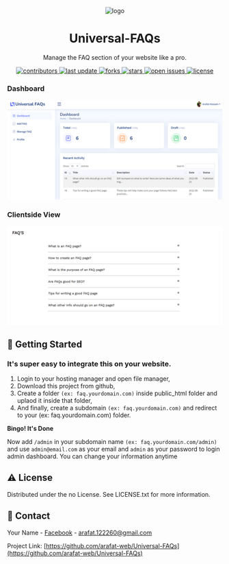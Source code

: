 <div align="center">

  <img src="https://e7.pngegg.com/pngimages/205/457/png-clipart-computer-icons-faq-information-question-others-miscellaneous-text.png" alt="logo" width="200" height="auto" />
  <h1>Universal-FAQs</h1>
  
  <p>
   Manage the FAQ section of your website like a pro.
  </p>

<p>
  <a href="https://github.com/arafat-web/Universal-FAQs/graphs/contributors">
    <img src="https://img.shields.io/github/contributors/arafat-web/Universal-FAQs" alt="contributors" />
  </a>
  <a href="">
    <img src="https://img.shields.io/github/last-commit/arafat-web/Universal-FAQs" alt="last update" />
  </a>
  <a href="https://github.com/arafat-web/Universal-FAQs/network/members">
    <img src="https://img.shields.io/github/forks/arafat-web/Universal-FAQs" alt="forks" />
  </a>
  <a href="https://github.com/arafat-web/Universal-FAQs/stargazers">
    <img src="https://img.shields.io/github/stars/arafat-web/Universal-FAQs" alt="stars" />
  </a>
  <a href="https://github.com/arafat-web/Universal-FAQs/issues/">
    <img src="https://img.shields.io/github/issues/arafat-web/Universal-FAQs" alt="open issues" />
  </a>
  <a href="https://github.com/arafat-web/Universal-FAQs/blob/master/LICENSE">
    <img src="https://img.shields.io/github/license/arafat-web/Universal-FAQs.svg" alt="license" />
  </a>
</p>
</div>


### Dashboard
![dashboard](ss/dashboard.png)

### Clientside View
![Client view](ss/clientside.png)

<!-- Getting Started -->
## 	:toolbox: Getting Started

### It's super easy to integrate this on your website.

1. Login to your hosting manager and open file manager,
2. Download this project from github,
3. Create a folder `(ex: faq.yourdomain.com)` inside public_html folder and uplaod it inside that folder,
4. And finally, create a subdomain `(ex: faq.yourdomain.com)` and redirect to your (ex: faq.yourdomain.com) folder.

**Bingo! It's Done**

Now add `/admin` in your subdomain name `(ex: faq.yourdomain.com/admin)` and use `admin@email.com` as your email and `admin` as your password to login admin dashboard.
You can change your information anytime
<!-- License -->
## :warning: License

Distributed under the no License. See LICENSE.txt for more information.


<!-- Contact -->
## :handshake: Contact

Your Name - [Facebook](https://facebook.com/arafathossain000) - arafat.122260@gmail.com

Project Link: [https://github.com/arafat-web/Universal-FAQs](https://github.com/arafat-web/Universal-FAQs)

